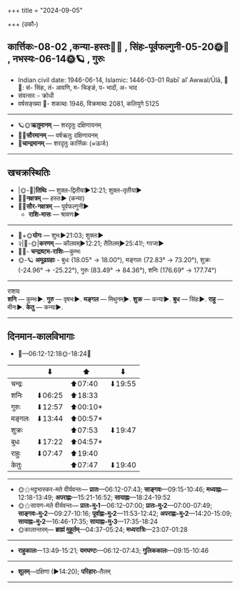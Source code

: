 +++
title = "2024-09-05"

+++
(उकौ॰)
## कार्त्तिकः-08-02  ,कन्या-हस्तः🌛🌌  ,  सिंहः-पूर्वफल्गुनी-05-20🌞🌌  ,  नभस्यः-06-14🌞🪐  , गुरुः
- Indian civil date: 1946-06-14, Islamic: 1446-03-01 Rabīʿ alʾ Awwal/Ūlā, 🌌🌞: सं- सिंहः, तं- आवणि, म- चिङ्ङं, प- भादों, अ- भाद
- संवत्सरः - क्रोधी
- वर्षसङ्ख्या 🌛- शकाब्दः 1946, विक्रमाब्दः 2081, कलियुगे 5125
___________________
- 🪐🌞**ऋतुमानम्** — शरदृतुः दक्षिणायनम्
- 🌌🌞**सौरमानम्** — वर्षऋतुः दक्षिणायनम्
- 🌛**चान्द्रमानम्** — शरदृतुः कार्त्तिकः (≈ऊर्जः)
___________________


## खचक्रस्थितिः
- |🌞-🌛|**तिथिः** — शुक्ल-द्वितीया►12:21; शुक्ल-तृतीया►  
- 🌌🌛**नक्षत्रम्** — हस्तः► (कन्या)  
- 🌌🌞**सौर-नक्षत्रम्** — पूर्वफल्गुनी►  
  - **राशि-मासः** — श्रावणः► 
___________________
- 🌛+🌞**योगः** — शुभः►21:03; शुक्लः►  
- २|🌛-🌞|**करणम्** — कौलवम्►12:21; तैतिलम्►25:41!; गरजा►  
- 🌌🌛- **चन्द्राष्टम-राशिः**—कुम्भः  
- 🌞-🪐 **अमूढग्रहाः** - बुधः (18.05° → 18.00°), मङ्गलः (72.83° → 73.20°), शुक्रः (-24.96° → -25.22°), गुरुः (83.49° → 84.36°), शनिः (176.69° → 177.74°)
___________________
राशयः  
**शनि** — कुम्भः►. **गुरु** — वृषभः►. **मङ्गल** — मिथुनम्►. **शुक्र** — कन्या►. **बुध** — सिंहः►. **राहु** — मीनः►. **केतु** — कन्या►. 
___________________


## दिनमान-कालविभागाः
- 🌅—06:12-12:18🌞-18:24🌇  

|      |⬇     |⬆     |⬇     |
|------|-----|-----|------|
|चन्द्रः|     |⬆07:40 |⬇19:55 |
|शनिः   |⬇06:25 |⬆18:33 |     |
|गुरुः  |⬇12:57 |⬆00:10*|     |
|मङ्गलः |⬇13:44 |⬆00:57*|     |
|शुक्रः |     |⬆07:53 |⬇19:47 |
|बुधः   |⬇17:22 |⬆04:57*|     |
|राहुः  |⬇07:47 |⬆19:40 |     |
|केतुः  |     |⬆07:47 |⬇19:40 |
___________________
- 🌞⚝भट्टभास्कर-मते वीर्यवन्तः— **प्रातः**—06:12-07:43; **साङ्गवः**—09:15-10:46; **मध्याह्नः**—12:18-13:49; **अपराह्णः**—15:21-16:52; **सायाह्नः**—18:24-19:52  
- 🌞⚝सायण-मते वीर्यवन्तः— **प्रातः-मु॰1**—06:12-07:00; **प्रातः-मु॰2**—07:00-07:49; **साङ्गवः-मु॰2**—09:27-10:16; **पूर्वाह्णः-मु॰2**—11:53-12:42; **अपराह्णः-मु॰2**—14:20-15:09; **सायाह्नः-मु॰2**—16:46-17:35; **सायाह्नः-मु॰3**—17:35-18:24  
- 🌞कालान्तरम्— **ब्राह्मं मुहूर्तम्**—04:37-05:24; **मध्यरात्रिः**—23:07-01:28  
___________________
- **राहुकालः**—13:49-15:21; **यमघण्टः**—06:12-07:43; **गुलिककालः**—09:15-10:46  
___________________
- **शूलम्**—दक्षिणा (►14:20); **परिहारः**–तैलम्  
___________________
